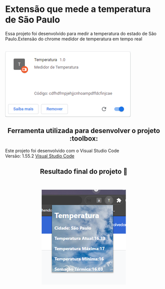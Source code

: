 <h1>Extensão que mede a temperatura de São Paulo</h1>
Essa projeto foi desenvolvido para medir a temperatura do estado de São Paulo.Extensão do chrome medidor de temperatura em tempo real <br><br>

![temp!](https://raw.githubusercontent.com/LucasGaldinno/clima-sp/main/Screenshots/1.png)

<h2 align="center">
Ferramenta utilizada para desenvolver o projeto :toolbox:
</h2>
Este projeto foi desenvolvido com o Visual Studio Code<br>
Versão: 1.55.2
<a href="https://code.visualstudio.com/download">Visual Studio Code</a><br>


<h2 align="center">
Resultado final do projeto 🎯 <br><br>

![temp!](https://raw.githubusercontent.com/LucasGaldinno/clima-sp/main/Screenshots/2.png)
</h2>
